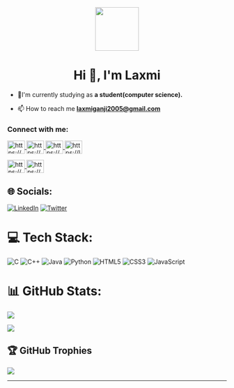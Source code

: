 <div id="header" align="center">
  <img src="https://media.giphy.com/media/du3J3cXyzhj75IOgvA/giphy.gif" width="100"/>
</div>


</div>
<img src="https://komarev.com/ghpvc/?username=LaxmiGanji&style=flat-square&color=blue" alt=""/>
<h1>
 <h1 align="center">Hi 👋, I'm Laxmi</h1>



- 🏫I'm currently studying as **a student(computer science).**

- 📫 How to reach me **laxmiganji2005@gmail.com**


<div>
  <h3 align="left">
    Connect with me:
  </h3>
<p align="left">
<a href="https://codepen.io/https://codepen.io/laxmiganji" 
   target="blank">
  <img align="center" 
       src="https://raw.githubusercontent.com/rahuldkjain/github-profile-readme-generator/master/src/images/icons/Social/codepen.svg" alt="https://codepen.io/laxmiganji" 
       height="30" 
       width="40" />
  </a>
<a href="https://www.codechef.com/users/https://[www.codechef.com/users/laxmiganji2005](https://www.codechef.com/users/laxmiganji2005)" 
   target="blank">
  <img align="center" src="https://cdn.jsdelivr.net/npm/simple-icons@3.1.0/icons/codechef.svg" 
       alt="https://www.codechef.com/users/laxmiganji2005" 
       height="30" 
       width="40" />
  </a>
<a href="https://www.hackerrank.com/https://www.hackerrank.com/laxmiganji2005" 
   target="blank">
  <img align="center" src="https://raw.githubusercontent.com/rahuldkjain/github-profile-readme-generator/master/src/images/icons/Social/hackerrank.svg"            alt="https://www.hackerrank.com/laxmiganji2005" 
   height="30" 
   width="40" />
  </a>
<a href="https://www.leetcode.com/https://leetcode.com/laxmiganji2005/" 
   target="blank">
  <img align="center" 
       src="https://raw.githubusercontent.com/rahuldkjain/github-profile-readme-generator/master/src/images/icons/Social/leet-code.svg"
       alt="https://leetcode.com/laxmiganji2005/" 
       height="30" 
       width="40" />
  </a>
  
<a href="https://www.hackerearth.com/https://www.hackerearth.com/@laxmiganji2005" 
   target="blank">
  <img align="center" src="https://raw.githubusercontent.com/rahuldkjain/github-profile-readme-generator/master/src/images/icons/Social/hackerearth.svg"
       alt="https://www.hackerearth.com/@laxmiganji2005" 
       height="30" 
       width="40" />
  </a>
<a href="https://www.topcoder.com/members/https://www.topcoder.com/members/laxmi05" 
   target="blank">
  <img align="center" src="https://raw.githubusercontent.com/rahuldkjain/github-profile-readme-generator/master/src/images/icons/Social/topcoder.svg"
       alt="https://www.topcoder.com/members/laxmi05" 
       height="30" 
       width="40" />
  </a>
</p>
 



## 🌐 Socials:
[![LinkedIn](https://img.shields.io/badge/LinkedIn-%230077B5.svg?logo=linkedin&logoColor=white)](https://linkedin.com/in/https://www.linkedin.com/in/laxmi-ganji-803665245/) [![Twitter](https://img.shields.io/badge/Twitter-%231DA1F2.svg?logo=Twitter&logoColor=white)](https://twitter.com/https://twitter.com/ganji_laxmi) 

# 💻 Tech Stack:
![C](https://img.shields.io/badge/c-%2300599C.svg?style=for-the-badge&logo=c&logoColor=white) ![C++](https://img.shields.io/badge/c++-%2300599C.svg?style=for-the-badge&logo=c%2B%2B&logoColor=white) ![Java](https://img.shields.io/badge/java-%23ED8B00.svg?style=for-the-badge&logo=java&logoColor=white) ![Python](https://img.shields.io/badge/python-3670A0?style=for-the-badge&logo=python&logoColor=ffdd54)
![HTML5](https://img.shields.io/badge/html5-%23E34F26.svg?style=for-the-badge&logo=html5&logoColor=white) ![CSS3](https://img.shields.io/badge/css3-%231572B6.svg?style=for-the-badge&logo=css3&logoColor=white) ![JavaScript](https://img.shields.io/badge/javascript-%23323330.svg?style=for-the-badge&logo=javascript&logoColor=%23F7DF1E)
# 📊 GitHub Stats:
![](https://github-readme-stats.vercel.app/api?username=LaxmiGanji&theme=dark&hide_border=false&include_all_commits=true&count_private=true)<br/>

![](https://github-readme-stats.vercel.app/api/top-langs/?username=LaxmiGanji&theme=dark&hide_border=false&include_all_commits=true&count_private=true&layout=compact)



## 🏆 GitHub Trophies
![](https://github-profile-trophy.vercel.app/?username=LaxmiGanji&theme=radical&no-frame=false&no-bg=false&margin-w=4)




---


